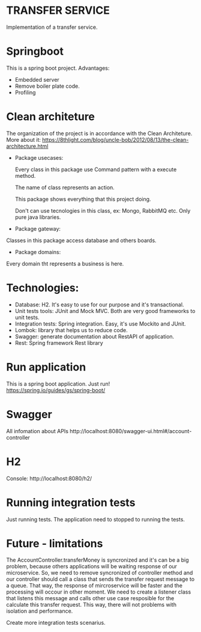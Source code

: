 # TRANSFER SERVICE

Implementation of a transfer service.

# Springboot 
This is a spring boot project. Advantages:
- Embedded server
- Remove boiler plate code.
- Profiling

# Clean architeture

The organization of the project is in accordance with the Clean Architeture. More about it:
https://8thlight.com/blog/uncle-bob/2012/08/13/the-clean-architecture.html

- Package usecases:

  Every class in this package use Command pattern with a execute method.
  
  The name of class represents an action.
  
  This package shows everything that this project doing.
  
  Don't can use tecnologies in this class, ex: Mongo, RabbitMQ etc. Only pure java libraries.
 

- Package gateway:

Classes in this package access database and others boards.

- Package domains:

Every domain tht represents a business is here.

# Technologies:

- Database: H2. It's easy to use for our purpose and it's transactional.
- Unit tests tools: JUnit and Mock MVC. Both are very good frameworks to unit tests.
- Integration tests: Spring integration. Easy, it's use Mockito and JUnit.
- Lombok: library that helps us to reduce code.
- Swagger: generate documentation about RestAPI of application.
- Rest: Spring framework Rest library

# Run application

This is a spring boot application. Just run!
https://spring.io/guides/gs/spring-boot/

# Swagger

All infomation about APIs
http://localhost:8080/swagger-ui.html#/account-controller

# H2

Console: http://localhost:8080/h2/

# Running integration tests

Just running tests. The application need to stopped to running the tests.

# Future - limitations

The AccountController.transferMoney is syncronized and it's can be a big problem, because others applications will be waiting response of our microservice. So, we need to remove syncronized of controller method and our controller should call a class that sends the transfer request message to a queue. That way, the response of mircroservice will be faster and the processing will occour in other moment. We need to create a listener class that listens this message and calls other use case resposible for the calculate this transfer request. This way, there will not problems with isolation and performance.

Create more integration tests scenarius.



